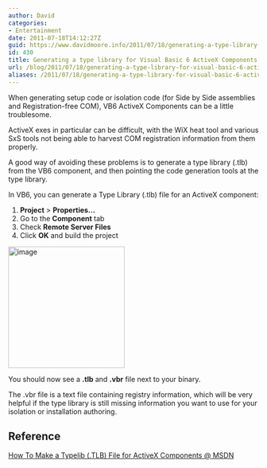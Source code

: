 ```yaml
---
author: David
categories:
- Entertainment
date: 2011-07-18T14:12:27Z
guid: https://www.davidmoore.info/2011/07/18/generating-a-type-library-for-visual-basic-6-activex-components/
id: 430
title: Generating a type library for Visual Basic 6 ActiveX Components
url: /blog/2011/07/18/generating-a-type-library-for-visual-basic-6-activex-components/
aliases: /2011/07/18/generating-a-type-library-for-visual-basic-6-activex-components/
---
```


When generating setup code or isolation code (for Side by Side assemblies and Registration-free COM), VB6 ActiveX Components can be a little troublesome.

ActiveX exes in particular can be difficult, with the WiX heat tool and various SxS tools not being able to harvest COM registration information from them properly.

A good way of avoiding these problems is to generate a type library (.tlb) from the VB6 component, and then pointing the code generation tools at the type library.

In VB6, you can generate a Type Library (.tlb) file for an ActiveX component:

  1. **Project** > **<Project Name> Properties…**
  2. Go to the **Component** tab
  3. Check **Remote Server Files**
  4. Click **OK** and build the project

[<img style="background-image: none; border-bottom: 0px; border-left: 0px; margin: 0px; padding-left: 0px; padding-right: 0px; display: inline; border-top: 0px; border-right: 0px; padding-top: 0px" title="image" border="0" alt="image" src="/wp-content/uploads/2011/07/image_thumb.png" width="234" height="244" />](/wp-content/uploads/2011/07/image.png)

You should now see a **.tlb** and **.vbr** file next to your binary.

The .vbr file is a text file containing registry information, which will be very helpful if the type library is still missing information you want to use for your isolation or installation authoring.

## Reference

[How To Make a Typelib (.TLB) File for ActiveX Components @ MSDN](https://support.microsoft.com/kb/161272)
